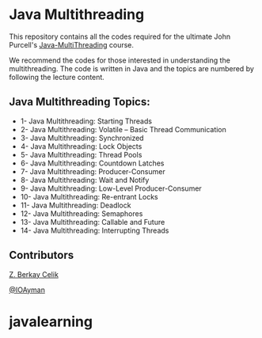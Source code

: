 # Java Multithreading
This repository contains all the codes required for the ultimate John Purcell's [Java-MultiThreading](https://caveofprogramming.teachable.com/p/java-multithreading) course. 

We recommend the codes for those interested in understanding the multithreading. The code is written in Java and the topics are numbered by following the lecture content.


## Java Multithreading Topics:

- 1- Java Multithreading: Starting Threads
- 2- Java Multithreading: Volatile – Basic Thread Communication
- 3- Java Multithreading: Synchronized
- 4- Java Multithreading: Lock Objects
- 5- Java Multithreading: Thread Pools
- 6- Java Multithreading: Countdown Latches
- 7- Java Multithreading: Producer-Consumer
- 8- Java Multithreading: Wait and Notify
- 9- Java Multithreading: Low-Level Producer-Consumer
- 10- Java Multithreading: Re-entrant Locks
- 11- Java Multithreading: Deadlock
- 12- Java Multithreading: Semaphores
- 13- Java Multithreading: Callable and Future
- 14- Java Multithreading: Interrupting Threads


## Contributors
[Z. Berkay Celik](https://twitter.com/ZBerkayCelik)

[@IOAyman](https://twitter.com/IOAyman)
# javalearning
